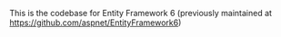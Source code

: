 This is the codebase for Entity Framework 6 (previously maintained at https://github.com/aspnet/EntityFramework6)
